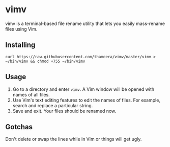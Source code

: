 # vimv

vimv is a terminal-based file rename utility that lets you easily mass-rename files using Vim.

## Installing

```
curl https://raw.githubusercontent.com/thameera/vimv/master/vimv > ~/bin/vimv && chmod +755 ~/bin/vimv
```

## Usage

1. Go to a directory and enter `vimv`. A Vim window will be opened with names of all files.
2. Use Vim's text editing features to edit the names of files. For example, search and replace a particular string.
3. Save and exit. Your files should be renamed now.

## Gotchas

Don't delete or swap the lines while in Vim or things will get ugly.
